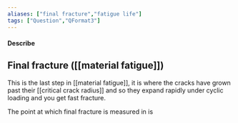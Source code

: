```yaml
---
aliases: ["final fracture","fatigue life"]
tags: ["Question","QFormat3"]
---
```


#### Describe
## Final fracture ([[material fatigue]])

This is the last step in [[material fatigue]], it is where the cracks have grown past their [[critical crack radius]] and so they expand rapidly under cyclic loading and you get fast fracture.

The point at which final fracture is measured in is 